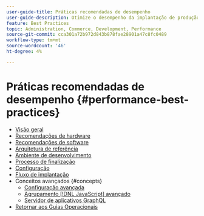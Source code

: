 ```yaml
---
user-guide-title: Práticas recomendadas de desempenho
user-guide-description: Otimize o desempenho da implantação de produção do Adobe Commerce usando essas recomendações.
feature: Best Practices
topic: Administration, Commerce, Development, Performance
source-git-commit: cca301a72b972d843b878fae28901a47c8fc0489
workflow-type: tm+mt
source-wordcount: '46'
ht-degree: 4%

---
```



# Práticas recomendadas de desempenho {#performance-best-practices}

- [Visão geral](overview.md)
- [Recomendações de hardware](hardware.md)
- [Recomendações de software](software.md)
- [Arquitetura de referência](reference-architecture.md)
- [Ambiente de desenvolvimento](development-environment.md)
- [Processo de finalização](high-throughput-order-processing.md)
- [Configuração](configuration.md)
- [Fluxo de implantação](deployment-flow.md)
- Conceitos avançados {#concepts}
   - [Configuração avançada](advanced-setup.md)
   - [Agrupamento  [!DNL JavaScript]  avançado](advanced-js-bundling.md)
   - [Servidor de aplicativos GraphQL](application-server.md)
- [Retornar aos Guias Operacionais](https://experienceleague.adobe.com/docs/commerce-operations/operational-guides/home.html?lang=pt-BR)
